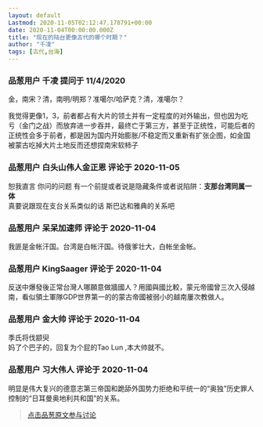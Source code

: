 ```yaml
---
layout: default
Lastmod: 2020-11-05T02:12:47.178791+00:00
date: 2020-11-04T00:00:00.000Z
title: "现在的陆台更像古代的哪个时期？"
author: "千凌"
tags: [古代,台海]
---
```



### 品葱用户 **千凌** 提问于 11/4/2020
    
金，南宋？清，南明/明郑？准噶尔/哈萨克？清，准噶尔？  
  
我觉得更像1，3，前者都占有大片的领土并有一定程度的对外输出，但也因为吃亏（金门之战）而放弃进一步吞并，最终亡于第三方，甚至于正统性，可能后者的正统性会多于前者，都是因为国内开始膨胀/不稳定而又重新有扩张企图，如金国被蒙古吃掉大片土地反而还想捏南宋软柿子
    
                

### 品葱用户 **白头山伟人金正恩** 评论于 2020-11-05
        
恕我直言 你问的问题 有一个前提或者说是隐藏条件或者说陷阱：**支那台湾同属一体**  
真要说跟现在支台关系类似的话 斯巴达和雅典的关系吧
        
                

### 品葱用户 **呆呆加速师** 评论于 2020-11-04
        
我匪是金帐汗国。台湾是白帐汗国。待俄爹壮大，白帐坐金帐。
        
                

### 品葱用户 **KingSaager** 评论于 2020-11-04
        
反送中爆發後正常台灣人哪願意做牆國人？用國與國比較，蒙元帝國曾三次入侵越南，看似領土軍隊GDP世界第一的的蒙古帝國被弱小的越南屢次教做人。
        
                

### 品葱用户 **金大帅** 评论于 2020-11-04
        
季氏将伐颛臾  
妈了个巴子的，回复为个屁的Tao Lun ,本大帅就不。
        
                

### 品葱用户 **习大伟人** 评论于 2020-11-04
        
明显是伟大复兴的德意志第三帝国和跪舔外国势力拒绝和平统一的“奥独”历史罪人控制的“日耳曼奥地利共和国”的关系。
        
                





> [点击品葱原文参与讨论](https://pincong.rocks/question/33055)

